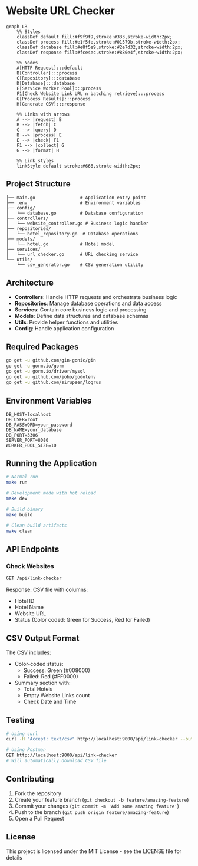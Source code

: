 # Website URL Checker

```mermaid
graph LR
    %% Styles
    classDef default fill:#f9f9f9,stroke:#333,stroke-width:2px;
    classDef process fill:#e1f5fe,stroke:#01579b,stroke-width:2px;
    classDef database fill:#e8f5e9,stroke:#2e7d32,stroke-width:2px;
    classDef response fill:#fce4ec,stroke:#880e4f,stroke-width:2px;

    %% Nodes
    A[HTTP Request]:::default
    B[Controller]:::process
    C[Repository]:::database
    D[Database]:::database
    E[Service Worker Pool]:::process
    F1[Check Website Link URL n batching retrieve]:::process
    G[Process Results]:::process
    H[Generate CSV]:::response

    %% Links with arrows
    A --> |request| B
    B --> |fetch| C
    C --> |query| D
    B --> |process| E
    E --> |check| F1
    F1 --> |collect| G
    G --> |format| H

    %% Link styles
    linkStyle default stroke:#666,stroke-width:2px;
```

## Project Structure

```main
├── main.go                 # Application entry point
├── .env                    # Environment variables
├── config/
│   └── database.go         # Database configuration
├── controllers/
│   └── website_controller.go # Business logic handler
├── repositories/
│   └── hotel_repository.go  # Database operations
├── models/
│   └── hotel.go            # Hotel model
├── services/
│   └── url_checker.go      # URL checking service
└── utils/
    └── csv_generator.go    # CSV generation utility

```

## Architecture

- **Controllers**: Handle HTTP requests and orchestrate business logic
- **Repositories**: Manage database operations and data access
- **Services**: Contain core business logic and processing
- **Models**: Define data structures and database schemas
- **Utils**: Provide helper functions and utilities
- **Config**: Handle application configuration

## Required Packages

```bash
go get -u github.com/gin-gonic/gin
go get -u gorm.io/gorm
go get -u gorm.io/driver/mysql
go get -u github.com/joho/godotenv
go get -u github.com/sirupsen/logrus
```

## Environment Variables

```env
DB_HOST=localhost
DB_USER=root
DB_PASSWORD=your_password
DB_NAME=your_database
DB_PORT=3306
SERVER_PORT=8080
WORKER_POOL_SIZE=10
```

## Running the Application

```bash
# Normal run
make run

# Development mode with hot reload
make dev

# Build binary
make build

# Clean build artifacts
make clean
```

## API Endpoints

### Check Websites

```bash
GET /api/link-checker
```

Response: CSV file with columns:

- Hotel ID
- Hotel Name
- Website URL
- Status (Color coded: Green for Success, Red for Failed)

## CSV Output Format

The CSV includes:

- Color-coded status:
  - Success: Green (#008000)
  - Failed: Red (#FF0000)
- Summary section with:
  - Total Hotels
  - Empty Website Links count
  - Check Date and Time

## Testing

```bash
# Using curl
curl -H "Accept: text/csv" http://localhost:9000/api/link-checker --output results.csv

# Using Postman
GET http://localhost:9000/api/link-checker
# Will automatically download CSV file
```

## Contributing

1. Fork the repository
2. Create your feature branch (`git checkout -b feature/amazing-feature`)
3. Commit your changes (`git commit -m 'Add some amazing feature'`)
4. Push to the branch (`git push origin feature/amazing-feature`)
5. Open a Pull Request

## License

This project is licensed under the MIT License - see the LICENSE file for details
